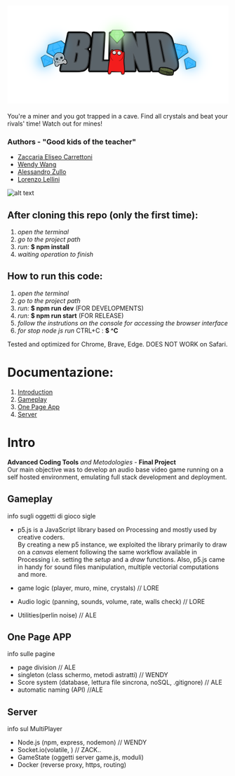 <center><img src="design/titolo_v0.png" alt="title image"  width="800"/> </center> <br>
You're a miner and you got trapped in a cave. Find all crystals and beat your rivals' time! Watch out for mines!


 ### Authors \- **"Good kids of the teacher"**
- [Zaccaria Eliseo Carrettoni](https://github.com/IronZack95)
- [Wendy Wang](https://github.com/WendyWang29)
- [Alessandro Zullo](https://github.com/Alessandro199762)
- [Lorenzo Lellini](https://github.com/LorenzoLellini)

![alt text](https://imag.malavida.com/mvimgbig/download-fs/among-us-28791-5.jpg)

## After cloning this repo (only the first time):
1. _open the terminal_
2. _go to the project path_
3. _run:_ **$ npm install**
4. _waiting operation to finish_

## How to run this code:
1. _open the terminal_
2. _go to the project path_
3. _run:_ **$ npm run dev**  (FOR DEVELOPMENTS)
4. _run:_ **$ npm run start**  (FOR RELEASE)
5. _follow the instrutions on the console for accessing the browser interface_
6. _for stop node js run_ CTRL+C : **$ ^C**

Tested and optimized for Chrome, Brave, Edge. DOES NOT WORK on Safari.

# Documentazione:
1. [Introduction](#intro)
2. [Gameplay](#gameplay)
3. [One Page App](#onepageapp)
4. [Server](#server)

# Intro <a name = "intro"></a>
 **Advanced Coding Tools**  _and Metodologies_ \- **Final Project**  
Our main objective was to develop an audio base video game running on a self hosted environment,
emulating full stack development and deployment.

## Gameplay <a name = "gameplay"></a>
info sugli oggetti di gioco sigle
- p5.js is a JavaScript library based on Processing and mostly used by creative coders.  
By creating a new p5 instance, we exploited the library primarily to draw on a _canvas_ element following the same workflow available in Processing i.e. 
setting the _setup_ and a _draw_ functions. Also, p5.js came in handy for sound files manipulation, multiple vectorial computations and more.   

- game logic (player, muro, mine, crystals) // LORE
- Audio logic (panning, sounds, volume, rate, walls check)  // LORE
- Utilities(perlin noise)                   // ALE

## One Page APP
info sulle pagine
- page division                                                         // ALE
- singleton (class schermo, metodi astratti)                          // WENDY
- Score system (database, lettura file sincrona, noSQL, .gitignore)  // ALE
- automatic naming (API)                                            //ALE

## Server
info sul MultiPlayer
- Node.js (npm, express, nodemon)                                  // WENDY
- Socket.io(volatile, )                                            // ZACK..
- GameState (oggetti server game.js, moduli)
- Docker (reverse proxy, https, routing)
